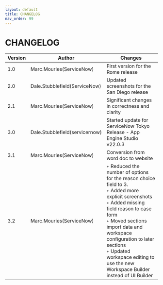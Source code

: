 ```yaml
---
layout: default
title: CHANGELOG
nav_order: 99
---
```

# CHANGELOG

| Version       | Author                           | Changes                              |
| ------------- | -------------------------------- | ------------------------------------ |
| 1.0           | Marc.Mouries(ServiceNow)        | First version for the Rome release
| 2.0           | Dale.Stubblefield(ServiceNow)   | Updated screenshots for the San Diego release
| 2.1	        | Marc.Mouries(ServiceNow)         | Significant changes in correctness and clarity
| 3.0           | Dale.Stubblefield(servicernow)   | Started update for ServiceNow Tokyo Release - App Engine Studio v22.0.3
| 3.1	        | Marc.Mouries(ServiceNow)         | Conversion from word doc to website|
| 3.2           | Marc.Mouries(ServiceNow)         | ‣ Reduced the number of options for the reason choice field to 3. <br>  ‣ Added more explicit screenshots  <br>‣ Added missing field reason to case form   <br>  ‣  Moved sections import data and workspace configuration to later sections  <br>‣    Updated workspace editing to use the new Workspace Builder instead of UI Builder

